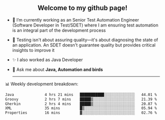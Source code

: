 <h2 align="center">Welcome to my github page!</h2>

- 🔭 I’m currently working as an Senior Test Automation Engineer (Software Developer in Test/SDET) where I am ensuring test automation is an integral part of the development process
- 🎩 Testing isn't about assuring quality—it's about diagnosing the state of an application. An SDET doesn't guarantee quality but provides critical insights to improve it
- ✨ I also worked as Java Developer
- 💬 Ask me about **Java, Automation and birds**
  
  -------
  
📊 Weekly development breakdown:

<!--START_SECTION:waka-->

```txt
Java              4 hrs 21 mins   ███████████░░░░░░░░░░░░░░   44.01 %
Groovy            2 hrs 7 mins    █████▒░░░░░░░░░░░░░░░░░░░   21.39 %
Gherkin           2 hrs 4 mins    █████▒░░░░░░░░░░░░░░░░░░░   20.87 %
XML               35 mins         █▒░░░░░░░░░░░░░░░░░░░░░░░   05.94 %
Properties        16 mins         ▓░░░░░░░░░░░░░░░░░░░░░░░░   02.76 %
```

<!--END_SECTION:waka-->
